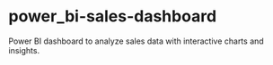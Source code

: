 # power_bi-sales-dashboard
Power BI dashboard to analyze sales data with interactive charts and insights.
